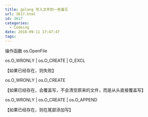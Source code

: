 ```yaml
---
title: golang 写入文件的一些备忘
url: 3617.html
id: 3617
categories:
  - Codeing
date: 2018-09-11 17:47:47
tags:
---
```


操作函数 os.OpenFile

os.O\_WRONLY | os.O\_CREATE | O_EXCL          

【如果已经存在，则失败】

os.O\_WRONLY | os.O\_CREATE                        

【如果已经存在，会覆盖写，不会清空原来的文件，而是从头直接覆盖写】

os.O\_WRONLY | os.O\_CREATE | os.O_APPEND 

【如果已经存在，则在尾部添加写】
